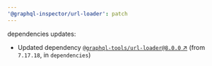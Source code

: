 ```yaml
---
'@graphql-inspector/url-loader': patch
---
```

dependencies updates:
  - Updated dependency [`@graphql-tools/url-loader@8.0.0`
    ↗︎](https://www.npmjs.com/package/@graphql-tools/url-loader/v/8.0.0) (from `7.17.18`, in
    `dependencies`)
